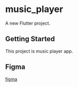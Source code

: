 # music_player

A new Flutter project.

## Getting Started

This project is music player app.

## Figma

[figma](https://www.figma.com/file/JL2cDly8l1JnODCq6120C4/Music-Player-UI-KIT%F0%9F%8E%A7?node-id=6%3A0&t=HqJcxlLWQkhTgAwk-1)

